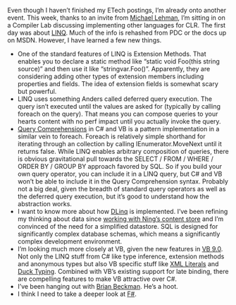 Even though I haven’t finished my ETech postings, I’m already onto
another event. This week, thanks to an invite from [Michael
Lehman](http://blogs.msdn.com/mglehman/), I’m sitting in on a Compiler
Lab discussing implementing other languages for CLR. The first day was
about [LINQ](http://msdn.microsoft.com/netframework/future/linq/). Much
of the info is rehashed from PDC or the docs up on MSDN. However, I have
learned a few new things.

-   One of the standard features of LINQ is Extension Methods. That
    enables you to declare a static method like “static void Foo(this
    string source)” and then use it like “stringvar.Foo()”. Apparently,
    they are considering adding other types of extension members
    including properties and fields. The idea of extension fields is
    somewhat scary but powerful.
-   LINQ uses something Anders called deferred query execution. The
    query isn’t executed until the values are asked for (typically by
    calling foreach on the query). That means you can compose queries to
    your hearts content with no perf impact until you actually invoke
    the query.
-   [Query
    Comprehensions](http://msdn.microsoft.com/vbasic/Future/default.aspx?pull=/library/en-us/dnvs05/html/vb9overview.asp#vb9overview_topic7)
    in C\# and VB is a pattern implementation in a similar vein to
    foreach. Foreach is relatively simple shorthand for iterating
    through an collection by calling IEnumerator.MoveNext until it
    returns false. While LINQ enables arbitrary composition of queries,
    there is obvious gravitational pull towards the SELECT / FROM /
    WHERE / ORDER BY / GROUP BY approach favored by SQL. So if you build
    your own query operator, you can include it in a LINQ query, but C\#
    and VB won’t be able to include it in the Query Comprehension
    syntax. Probably not a big deal, given the breadth of standard query
    operators as well as the deferred query execution, but it’s good to
    understand how the abstraction works.
-   I want to know more about how
    [DLinq](http://download.microsoft.com/download/c/f/b/cfbbc093-f3b3-4fdb-a170-604db2e29e99/DLinq%20Overview.doc)
    is implemented. I’ve been refining my thinking about data since
    [working with Ning’s content
    store](http://devhawk.net/2006/02/27/experimenting-with-ning/)
    and I’m convinced of the need for a simplified datastore. SQL is
    designed for significantly complex database schemas, which means a
    significantly complex development environment.
-   I’m looking much more closely at VB, given the new features in [VB
    9.0](http://msdn.microsoft.com/vbasic/Future/default.aspx?pull=/library/en-us/dnvs05/html/vb9overview.asp).
    Not only the LINQ stuff from C\# like type inference, extension
    methods and anonymous types but also VB specific stuff like [XML
    Literals](http://msdn.microsoft.com/vbasic/Future/default.aspx?pull=/library/en-us/dnvs05/html/vb9overview.asp#vb9overview_topic6)
    and [Duck
    Typing](http://msdn.microsoft.com/vbasic/Future/default.aspx?pull=/library/en-us/dnvs05/html/vb9overview.asp#vb9overview_topic12).
    Combined with VB’s existing support for late binding, there are
    compelling features to make VB attractive over C\#.
-   I’ve been hanging out with [Brian
    Beckman](http://weblogs.asp.net/brianbec). He’s a hoot.
-   I think I need to take a deeper look at
    [F\#](http://research.microsoft.com/fsharp/).

